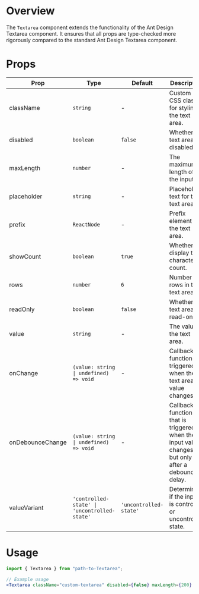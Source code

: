 # Overview

The `Textarea` component extends the functionality of the Ant Design Textarea component. It ensures that all props are type-checked more rigorously compared to the standard Ant Design Textarea component.

# Props

| Prop             | Type                                         | Default                | Description                                                                                        |
| ---------------- | -------------------------------------------- | ---------------------- | -------------------------------------------------------------------------------------------------- |
| className        | `string`                                     | -                      | Custom CSS class for styling the text area.                                                        |
| disabled         | `boolean`                                    | `false`                | Whether the text area is disabled.                                                                 |
| maxLength        | `number`                                     | -                      | The maximum length of the input.                                                                   |
| placeholder      | `string`                                     | -                      | Placeholder text for the text area.                                                                |
| prefix           | `ReactNode`                                  | -                      | Prefix element for the text area.                                                                  |
| showCount        | `boolean`                                    | `true`                 | Whether to display the character count.                                                            |
| rows             | `number`                                     | `6`                    | Number of rows in the text area.                                                                   |
| readOnly         | `boolean`                                    | `false`                | Whether the text area is read-only.                                                                |
| value            | `string`                                     | -                      | The value of the text area.                                                                        |
| onChange         | `(value: string \| undefined) => void`       | -                      | Callback function triggered when the text area value changes.                                      |
| onDebounceChange | `(value: string \| undefined) => void`       | -                      | Callback function that is triggered when the input value changes, but only after a debounce delay. |
| valueVariant     | `'controlled-state' \| 'uncontrolled-state'` | `'uncontrolled-state'` | Determines if the input is controlled or uncontrolled state.                                       |

# Usage

```jsx
import { Textarea } from "path-to-Textarea";

// Example usage
<Textarea className="custom-textarea" disabled={false} maxLength={200} placeholder="Enter your text here..." prefix={<span>#</span>} showCount={true} rows={4} value="Initial text" onChange={(value) => console.log(value)} />;
```
